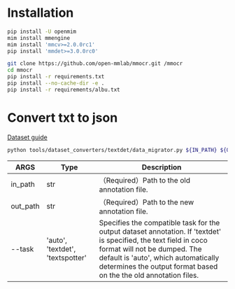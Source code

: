 # Installation
```bash
pip install -U openmim
mim install mmengine
mim install 'mmcv>=2.0.0rc1'
pip install 'mmdet>=3.0.0rc0'

git clone https://github.com/open-mmlab/mmocr.git /mmocr
cd mmocr
pip install -r requirements.txt
pip install --no-cache-dir -e .
pip install -r requirements/albu.txt
```
# Convert txt to json
[Dataset guide](https://github.com/SmallGreenTurtle0-0/mmocr/blob/b18a09b2f063911a2de70f477aa21da255ff505d/docs/en/migration/dataset.md?plain=1#L3)

```bash
python tools/dataset_converters/textdet/data_migrator.py ${IN_PATH} ${OUT_PATH}
```

| ARGS     | Type                             | Description                                                                                                                                                      |
| -------- | -------------------------------- | ---------------------------------------------------------------------------------------------------------------------------------------------------------------- |
| in_path  | str                              | （Required）Path to the old annotation file.                                                                                                                     |
| out_path | str                              | （Required）Path to the new annotation file.                                                                                                                     |
| --task   | 'auto', 'textdet', 'textspotter' | Specifies the compatible task for the output dataset annotation. If 'textdet' is specified, the text field in coco format will not be dumped. The default is 'auto', which automatically determines the output format based on the the old annotation files. |
